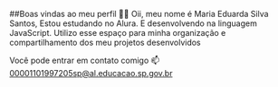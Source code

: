 ##Boas vindas ao meu perfil 💙💙
Oii,
meu nome é Maria Eduarda Silva Santos,
Estou estudando no Alura.
E desenvolvendo na linguagem JavaScript.
Utilizo esse espaço para minha organização e compartilhamento dos meu projetos desenvolvidos

Você pode entrar em contato comigo 📫
00001101997205sp@al.educacao.sp.gov.br


